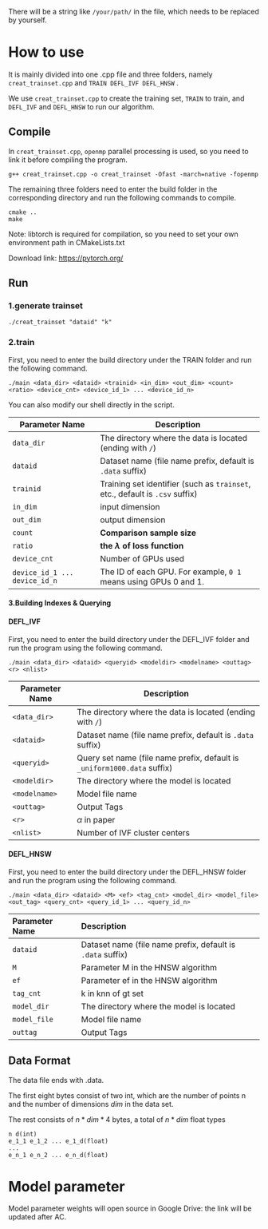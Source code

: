 There will be a string like `/your/path/` in the file, which needs to be replaced by yourself.

# How to use

It is mainly divided into one .cpp file and three folders, namely `creat_trainset.cpp` and `TRAIN DEFL_IVF DEFL_HNSW` .

We use `creat_trainset.cpp` to create the training set, `TRAIN` to train, and `DEFL_IVF` and `DEFL_HNSW` to run our algorithm.

## Compile

In `creat_trainset.cpp`, `openmp` parallel processing is used, so you need to link it before compiling the program.

```
g++ creat_trainset.cpp -o creat_trainset -Ofast -march=native -fopenmp
```

The remaining three folders need to enter the build folder in the corresponding directory and run the following commands to compile.

```
cmake ..
make
```

Note: libtorch is required for compilation, so you need to set your own environment path in CMakeLists.txt

Download link: https://pytorch.org/

## Run

### 1.generate trainset

```
./creat_trainset "dataid" "k"
```

### 2.train

First, you need to enter the build directory under the TRAIN folder and run the following command.

```
./main <data_dir> <dataid> <trainid> <in_dim> <out_dim> <count> <ratio> <device_cnt> <device_id_1> ... <device_id_n>
```

You can also modify our shell directly in the script.

| Parameter Name                        | Description                                                         |
| ----------------------------- | ------------------------------------------------------------ |
| `data_dir`                    | The directory where the data is located (ending with `/`)    |
| `dataid`                      | Dataset name (file name prefix, default is `.data` suffix)   |
| `trainid`                     | Training set identifier (such as `trainset`, etc., default is `.csv` suffix) |
| `in_dim`                      | input dimension                                              |
| `out_dim`                     | output dimension                                             |
| `count`                       | **Comparison sample size**                                   |
| `ratio`                       | **the  $\lambda$  of loss function**                         |
| `device_cnt`                  | Number of GPUs used                                          |
| `device_id_1 ... device_id_n` | The ID of each GPU. For example, `0 1` means using GPUs 0 and 1. |

#### 3.Building Indexes & Querying

#### DEFL_IVF

First, you need to enter the build directory under the DEFL_IVF folder and run the program using the following command.

```
./main <data_dir> <dataid> <queryid> <modeldir> <modelname> <outtag> <r> <nlist>
```

| Parameter Name        | Description                                                         |
| ------------- | ------------------------------------------------------------ |
| `<data_dir>`  | The directory where the data is located (ending with `/`)    |
| `<dataid>`    | Dataset name (file name prefix, default is `.data` suffix)   |
| `<queryid>`   | Query set name (file name prefix, default is `_uniform1000.data` suffix) |
| `<modeldir>`  | The directory where the model is located                     |
| `<modelname>` | Model file name                                              |
| `<outtag>`    | Output Tags                                                  |
| `<r>`         | $\alpha$ in paper                                            |
| `<nlist>`     | Number of IVF cluster centers                                |

#### DEFL_HNSW

First, you need to enter the build directory under the DEFL_HNSW folder and run the program using the following command.

```
./main <data_dir> <dataid> <M> <ef> <tag_cnt> <model_dir> <model_file> <out_tag> <query_cnt> <query_id_1> ... <query_id_n>
```

| Parameter Name       | Description                                                       |
| :----------- | :--------------------------------------------------------- |
| `dataid`     | Dataset name (file name prefix, default is `.data` suffix) |
| `M`          | Parameter M in the HNSW algorithm                                        |
| `ef`         | Parameter ef in the HNSW algorithm                                       |
| `tag_cnt`    | k in knn of gt set                                         |
| `model_dir`  | The directory where the model is located                   |
| `model_file` | Model file name                                            |
| `outtag`     | Output Tags                                                |

Data Format
-----------

The data file ends with .data. 

The first eight bytes consist of two int, which are the number of points n and the number of dimensions $dim$ in the data set.

The rest consists of $n*dim*4$ bytes, a total of $n*dim$ float types

```
n d(int)
e_1_1 e_1_2 ... e_1_d(float)
...
e_n_1 e_n_2 ... e_n_d(float)
```

# Model parameter 

Model parameter weights will open source in Google Drive:  the link will be updated after AC.

